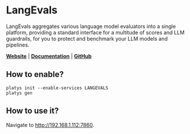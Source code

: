 # LangEvals

LangEvals aggregates various language model evaluators into a single platform, providing a standard interface for a multitude of scores and LLM guardrails, for you to protect and benchmark your LLM models and pipelines. 

**[Website](https://langwatch.ai/)** | **[Documentation](https://docs.langwatch.ai/langevals/documentation/introduction)** | **[GitHub](https://github.com/langwatch/langevals)**

## How to enable?

```
platys init --enable-services LANGEVALS
platys gen
```

## How to use it?

Navigate to <http://192.168.1.112:7860>.
